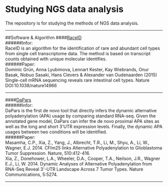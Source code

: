 # Studying NGS data analysis
The repository is for studying the methods of NGS data analysis.
***
##Software & Algorithm
####[RaceID](https://github.com/dgrun/RaceID)  
######Infor:  
RaceID is an algorithm for the identification of rare and abundant cell types from single cell transcriptome data. The method is based on transcript counts obtained with unique molecular identifies.  
######Paper:  
Dominic Grün, Anna Lyubimova, Lennart Kester, Kay Wiebrands, Onur Basak, Nobuo Sasaki, Hans Clevers & Alexander van Oudenaarden (2015) Single-cell mRNA sequencing reveals rare intestinal cell types. Nature DOI:10.1038/nature14966

***
####[DaPars](https://github.com/ZhengXia/DaPars)  
######Infor:  
DaPars is the first de novo tool that directly infers the dynamic alternative polyadenylation (APA) usage by comparing standard RNA-seq. Given the annotated gene model, DaPars can infer the de novo proximal APA sites as well as the long and short 3'UTR expression levels. Finally, the dynamic APA usages between two conditions will be identified.  
######Paper:  
Masamha, C.P., Xia, Z., Yang, J., Albrecht, T.R., Li, M., Shyu, A., Li, W., Wagner, E.J. 2014. CFIm25 links Alternative Polyadenylation to Glioblastoma Tumor Suppression. Nature, 510:412-416.  
Xia, Z., Donehower, L.A., Wheeler, D.A., Cooper, T.A., Neilson, J.R., Wagner E.J., Li, W. 2014. Dynamic Analyses of Alternative Polyadenylation from RNA-Seq Reveal 3'-UTR Landscape Across 7 Tumor Types. Nature Communications, 5:5274.
***
